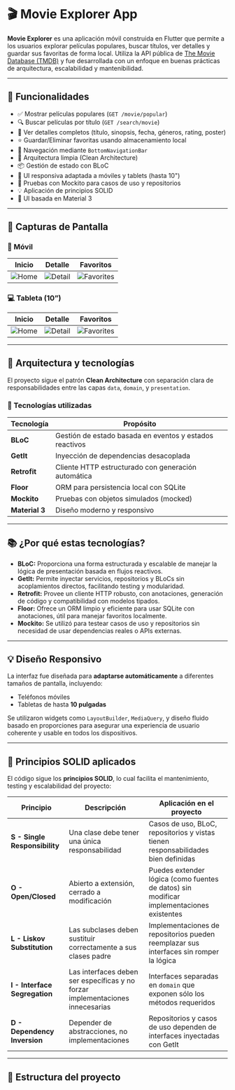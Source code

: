 # 🎬 Movie Explorer App

**Movie Explorer** es una aplicación móvil construida en Flutter que permite a los usuarios explorar películas populares, buscar títulos, ver detalles y guardar sus favoritas de forma local. Utiliza la API pública de [The Movie Database (TMDB)](https://www.themoviedb.org/) y fue desarrollada con un enfoque en buenas prácticas de arquitectura, escalabilidad y mantenibilidad.

---

## 🚀 Funcionalidades

- ✅ Mostrar películas populares (`GET /movie/popular`)
- 🔍 Buscar películas por título (`GET /search/movie`)
- 📄 Ver detalles completos (título, sinopsis, fecha, géneros, rating, poster)
- ⭐ Guardar/Eliminar favoritas usando almacenamiento local
- 🧭 Navegación mediante `BottomNavigationBar`
- 🧱 Arquitectura limpia (Clean Architecture)
- 📦 Gestión de estado con BLoC
- 📐 UI responsiva adaptada a móviles y tablets (hasta 10")
- 🧪 Pruebas con Mockito para casos de uso y repositorios
- 💡 Aplicación de principios SOLID
- 🎨 UI basada en Material 3

---

## 📸 Capturas de Pantalla

### 📱 Móvil

| Inicio | Detalle | Favoritos |
|--------|---------|-----------|
| ![Home](screenshots/mobile_home.png) | ![Detail](screenshots/mobile_detail.png) | ![Favorites](screenshots/mobile_favorites.png) |

### 💻 Tableta (10”)

| Inicio | Detalle | Favoritos |
|--------|---------|-----------|
| ![Home](screenshots/tablet_home.png) | ![Detail](screenshots/tablet_detail.png) | ![Favorites](screenshots/tablet_favorites.png) |

---

## 🧱 Arquitectura y tecnologías

El proyecto sigue el patrón **Clean Architecture** con separación clara de responsabilidades entre las capas `data`, `domain`, y `presentation`.

### 🔧 Tecnologías utilizadas

| Tecnología     | Propósito                                                         |
|----------------|-------------------------------------------------------------------|
| **BLoC**        | Gestión de estado basada en eventos y estados reactivos          |
| **GetIt**       | Inyección de dependencias desacoplada                            |
| **Retrofit**    | Cliente HTTP estructurado con generación automática              |
| **Floor**       | ORM para persistencia local con SQLite                           |
| **Mockito**     | Pruebas con objetos simulados (mocked)                           |
| **Material 3**  | Diseño moderno y responsivo                                       |

---

## 📚 ¿Por qué estas tecnologías?

- **BLoC:** Proporciona una forma estructurada y escalable de manejar la lógica de presentación basada en flujos reactivos.
- **GetIt:** Permite inyectar servicios, repositorios y BLoCs sin acoplamientos directos, facilitando testing y modularidad.
- **Retrofit:** Provee un cliente HTTP robusto, con anotaciones, generación de código y compatibilidad con modelos tipados.
- **Floor:** Ofrece un ORM limpio y eficiente para usar SQLite con anotaciones, útil para manejar favoritos localmente.
- **Mockito:** Se utilizó para testear casos de uso y repositorios sin necesidad de usar dependencias reales o APIs externas.

---

## 💡 Diseño Responsivo

La interfaz fue diseñada para **adaptarse automáticamente** a diferentes tamaños de pantalla, incluyendo:

- Teléfonos móviles
- Tabletas de hasta **10 pulgadas**

Se utilizaron widgets como `LayoutBuilder`, `MediaQuery`, y diseño fluido basado en proporciones para asegurar una experiencia de usuario coherente y usable en todos los dispositivos.

---

## 🧭 Principios SOLID aplicados

El código sigue los **principios SOLID**, lo cual facilita el mantenimiento, testing y escalabilidad del proyecto:

| Principio | Descripción | Aplicación en el proyecto |
|----------|-------------|----------------------------|
| **S - Single Responsibility** | Una clase debe tener una única responsabilidad | Casos de uso, BLoC, repositorios y vistas tienen responsabilidades bien definidas |
| **O - Open/Closed** | Abierto a extensión, cerrado a modificación | Puedes extender lógica (como fuentes de datos) sin modificar implementaciones existentes |
| **L - Liskov Substitution** | Las subclases deben sustituir correctamente a sus clases padre | Implementaciones de repositorios pueden reemplazar sus interfaces sin romper la lógica |
| **I - Interface Segregation** | Las interfaces deben ser específicas y no forzar implementaciones innecesarias | Interfaces separadas en `domain` que exponen sólo los métodos requeridos |
| **D - Dependency Inversion** | Depender de abstracciones, no implementaciones | Repositorios y casos de uso dependen de interfaces inyectadas con GetIt |

---

## 📂 Estructura del proyecto


